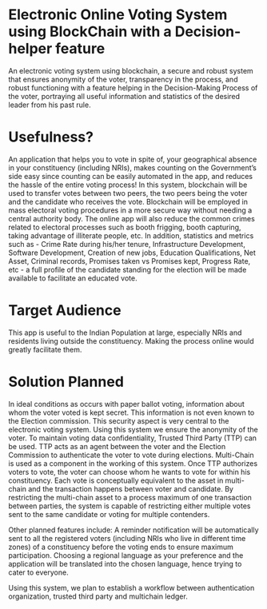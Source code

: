 # Electronic Online Voting System using BlockChain with a Decision-helper feature
An electronic voting system using blockchain, a secure and robust system that ensures anonymity of the voter, transparency in the process, and robust functioning with a feature helping in the Decision-Making Process of the voter, portraying all useful information and statistics of the desired leader from his past rule.

# Usefulness?
An application that helps you to vote in spite of, your geographical absence in your constituency (including NRIs), makes counting on the Government’s side easy since counting can be easily automated in the app, and reduces the hassle of the entire voting process!
In this system, blockchain will be used to transfer votes between two peers, the two peers being the voter and the candidate who receives the vote. Blockchain will be employed in mass electoral voting procedures in a more secure way without needing a central authority body. The online app will also reduce the common crimes related to electoral processes such as booth frigging, booth capturing, taking advantage of illiterate people, etc.
In addition, statistics and metrics such as - Crime Rate during his/her tenure, Infrastructure Development, Software Development, Creation of new jobs, Education Qualifications, Net Asset, Criminal records, Promises taken vs Promises kept, Progress Rate, etc - a full profile of the candidate standing for the election will be made available to facilitate an educated vote.

# Target Audience
This app is useful to the Indian Population at large, especially NRIs and residents living outside the constituency. Making the process online would greatly facilitate them.

# Solution Planned
In ideal conditions as occurs with paper ballot voting, information about whom the voter voted is kept secret. This information is not even known to the Election commission. This security aspect is very central to the electronic voting system. Using this system we ensure the anonymity of the voter. To maintain voting data confidentiality, Trusted Third Party (TTP) can be used. TTP acts as an agent between the voter and the Election Commission to authenticate the voter to vote during elections. Multi-Chain is used as a component in the working of this system.
Once TTP authorizes voters to vote, the voter can choose whom he wants to vote for within his constituency. Each vote is conceptually equivalent to the asset in multi-chain and the transaction happens between voter and candidate. By restricting the multi-chain asset to a process maximum of one transaction between parties, the system is capable of restricting either multiple votes sent to the same candidate or voting for multiple contenders.

Other planned features include:
A reminder notification will be automatically sent to all the registered voters (including NRIs who live in different time zones) of a constituency before the voting ends to ensure maximum participation.
Choosing a regional language as your preference and the application will be translated into the chosen language, hence trying to cater to everyone.


Using this system, we plan to establish a workflow between authentication organization, trusted third party and multichain ledger.
